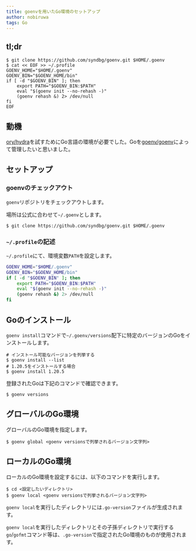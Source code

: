 ```yaml
---
title: goenvを用いたGo環境のセットアップ
author: nobiruwa
tags: Go
---
```


## tl;dr

``` console
$ git clone https://github.com/syndbg/goenv.git $HOME/.goenv
$ cat << EOF >> ~/.profile
GOENV_HOME="$HOME/.goenv"
GOENV_BIN="$GOENV_HOME/bin"
if [ -d "$GOENV_BIN" ]; then
    export PATH="$GOENV_BIN:$PATH"
    eval "$(goenv init --no-rehash -)"
    (goenv rehash &) 2> /dev/null
fi
EOF
```

## 動機

[ory/hydra](https://github.com/ory/hydra)を試すためにGo言語の環境が必要でした。Goを[goenv/goenv](https://github.com/syndbg/goenv)によって管理したいと思いました。

## セットアップ

### goenvのチェックアウト

`goenv`リポジトリをチェックアウトします。

場所は公式に合わせて`~/.goenv`とします。

```console
$ git clone https://github.com/syndbg/goenv.git $HOME/.goenv
```

### `~/.profile`の記述

`~/.profile`にて、環境変数`PATH`を設定します。

```bash
GOENV_HOME="$HOME/.goenv"
GOENV_BIN="$GOENV_HOME/bin"
if [ -d "$GOENV_BIN" ]; then
    export PATH="$GOENV_BIN:$PATH"
    eval "$(goenv init --no-rehash -)"
    (goenv rehash &) 2> /dev/null
fi
```

## Goのインストール

`goenv install`コマンドで`~/.goenv/versions`配下に特定のバージョンのGoをインストールします。

```console
# インストール可能なバージョンを列挙する
$ goenv install --list
# 1.20.5をインストールする場合
$ goenv install 1.20.5
```

登録されたGoは下記のコマンドで確認できます。

```console
$ goenv versions
```

## グローバルのGo環境

グローバルのGo環境を指定します。

```console
$ goenv global <goenv versionsで列挙されるバージョン文字列>
```

## ローカルのGo環境

ローカルのGo環境を設定するには、以下のコマンドを実行します。

```console
$ cd <設定したいディレクトリ>
$ goenv local <goenv versionsで列挙されるバージョン文字列>
```

`goenv local`を実行したディレクトリには`.go-version`ファイルが生成されます。

`goenv local`を実行したディレクトリとその子孫ディレクトリで実行する`go`/`gofmt`コマンド等は、`.go-version`で指定されたGo環境のものが使用されます。
